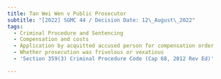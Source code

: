 ```yaml
---
title: Tan Wei Wen v Public Prosecutor
subtitle: "[2022] SGMC 44 / Decision Date: 12\_August\_2022"
tags:
  - Criminal Procedure and Sentencing
  - Compensation and costs
  - Application by acquitted accused person for compensation order
  - Whether prosecution was frivolous or vexatious
  - 'Section 359(3) Criminal Procedure Code (Cap 68, 2012 Rev Ed)'

---
```

